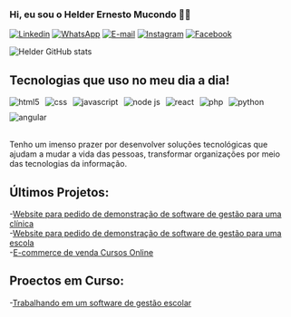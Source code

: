 ### Hi, eu sou o Helder Ernesto Mucondo 👋🏾

[![Linkedin](https://img.shields.io/badge/LinkedIn-0077B5?style=for-the-badge&logo=linkedin&logoColor=white)](https://www.linkedin.com/in/helder-mucondo-b02818239/)
[![WhatsApp](https://img.shields.io/badge/WhatsApp-25D366?style=for-the-badge&logo=whatsapp&logoColor=white)](https://wa.me/258845736245)
[![E-mail](https://img.shields.io/badge/E--mail-D14836?style=for-the-badge&logo=gmail&logoColor=white)](mailto:heldermucondo@gmail.com)
[![Instagram](https://img.shields.io/badge/Instagram-E4405F?style=for-the-badge&logo=instagram&logoColor=white)](https://www.instagram.com/helder_mucondo/)
[![Facebook](https://img.shields.io/badge/Facebook-1877F2?style=for-the-badge&logo=facebook&logoColor=white)](https://web.facebook.com/helder.Oapaixonado)


![Helder GitHub stats](https://github-readme-stats.vercel.app/api?username=HelderMucondo33&show_icons=true&theme=dracula
)

## Tecnologias que uso no meu dia a dia!

<div style="display: flex; gap: 10px; flex-wrap: wrap;">
    <img align="center" alt="html5" src="https://img.shields.io/badge/HTML5-E34F26?style=for-the-badge&logo=html5&logoColor=white" />
    <img align="center" alt="css" src="https://img.shields.io/badge/CSS3-1572B6?style=for-the-badge&logo=css3&logoColor=white" /> 
    <img align="center" alt="javascript" src="https://img.shields.io/badge/JavaScript-F7DF1E?style=for-the-badge&logo=javascript&logoColor=black" /> 
    <img align="center" alt="node js" src="https://img.shields.io/badge/Node.js-43853D?style=for-the-badge&logo=node.js&logoColor=white" /> 
    <img align="center" alt="react" src="https://img.shields.io/badge/React-20232A?style=for-the-badge&logo=react&logoColor=61DAFB" /> 
    <img align="center" alt="php" src="https://img.shields.io/badge/PHP-777BB4?style=for-the-badge&logo=php&logoColor=white" /> 
    <img align="center" alt="python" src="https://img.shields.io/badge/Python-3776AB?style=for-the-badge&logo=python&logoColor=white" /> 
    <img align="center" alt="angular" src="https://img.shields.io/badge/Angular-DD0031?style=for-the-badge&logo=angular&logoColor=white" /> 
</div> <br/>

Tenho um imenso prazer por desenvolver soluções tecnológicas que ajudam a mudar a vida das pessoas, transformar organizações por meio das tecnologias da informação.

## Últimos Projetos:
-[Website para pedido de demonstração de software de gestão para uma clínica](https://oclinic.co.mz/)<br/>
-[Website para pedido de demonstração de software de gestão para uma escola](https://hakademic.co.mz/)<br/>
-[E-commerce de venda Cursos Online](https://babilonia.co.mz/)<br/>

## Proectos em Curso:
-[Trabalhando em um software de gestão escolar]()<br/>


